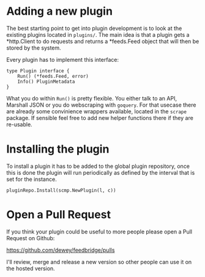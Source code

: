 # Adding a new plugin

The best starting point to get into plugin development is to look at the existing plugins
located in `plugins/`. The main idea is that a plugin gets a *http.Client to do requests
and returns a *feeds.Feed object that will then be stored by the system.

Every plugin has to implement this interface:

```
type Plugin interface {
	Run() (*feeds.Feed, error)
	Info() PluginMetadata
}
```

What you do within `Run()` is pretty flexible. You either talk to an API, Marshall JSON or you
do webscraping with `goquery`. For that usecase there are already some convinience wrappers
available, located in the `scrape` package. If sensible feel free to add new helper functions
there if they are re-usable.

# Installing the plugin

To install a plugin it has to be added to the global plugin repository, once this is done the
plugin will run periodically as defined by the interval that is set for the instance.

```
pluginRepo.Install(scmp.NewPlugin(l, c))
```

# Open a Pull Request

If you think your plugin could be useful to more people please open a Pull Request on Github:

https://github.com/dewey/feedbridge/pulls

I'll review, merge and release a new version so other people can use it on the hosted version.

